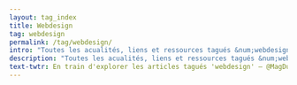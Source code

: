 ```yaml
---
layout: tag_index
title: Webdesign
tag: webdesign
permalink: /tag/webdesign/
intro: "Toutes les acualités, liens et ressources tagués &num;webdesign."
description: "Toutes les acualités, liens et ressources tagués &num;webdesign."
text-twtr: En train d'explorer les articles tagués 'webdesign' — @MagDuWebdesign
---
```

